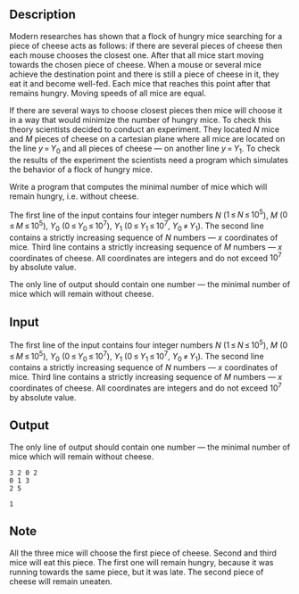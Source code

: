 ## Description

<div><p>Modern researches has shown that a flock of hungry mice searching for a piece of cheese acts as follows: if there are several pieces of cheese then each mouse chooses the closest one. After that all mice start moving towards the chosen piece of cheese. When a mouse or several mice achieve the destination point and there is still a piece of cheese in it, they eat it and become well-fed. Each mice that reaches this point after that remains hungry. Moving speeds of all mice are equal.</p><p>If there are several ways to choose closest pieces then mice will choose it in a way that would minimize the number of hungry mice. To check this theory scientists decided to conduct an experiment. They located <span class="tex-span"><i>N</i></span> mice and <span class="tex-span"><i>M</i></span> pieces of cheese on a cartesian plane where all mice are located on the line <span class="tex-span"><i>y</i> = <i>Y</i><sub class="lower-index">0</sub></span> and all pieces of cheese — on another line <span class="tex-span"><i>y</i> = <i>Y</i><sub class="lower-index">1</sub></span>. To check the results of the experiment the scientists need a program which simulates the behavior of a flock of hungry mice.</p><p>Write a program that computes the minimal number of mice which will remain hungry, i.e. without cheese.</p></div><div class="input-specification"><p>The first line of the input contains four integer numbers <span class="tex-span"><i>N</i></span> (<span class="tex-span">1 ≤ <i>N</i> ≤ 10<sup class="upper-index">5</sup></span>), <span class="tex-span"><i>M</i></span> (<span class="tex-span">0 ≤ <i>M</i> ≤ 10<sup class="upper-index">5</sup></span>), <span class="tex-span"><i>Y</i><sub class="lower-index">0</sub></span> (<span class="tex-span">0 ≤ <i>Y</i><sub class="lower-index">0</sub> ≤ 10<sup class="upper-index">7</sup></span>), <span class="tex-span"><i>Y</i><sub class="lower-index">1</sub></span> (<span class="tex-span">0 ≤ <i>Y</i><sub class="lower-index">1</sub> ≤ 10<sup class="upper-index">7</sup></span>, <span class="tex-span"><i>Y</i><sub class="lower-index">0</sub> ≠ <i>Y</i><sub class="lower-index">1</sub></span>). The second line contains a strictly increasing sequence of <span class="tex-span"><i>N</i></span> numbers — <span class="tex-span"><i>x</i></span> coordinates of mice. Third line contains a strictly increasing sequence of <span class="tex-span"><i>M</i></span> numbers — <span class="tex-span"><i>x</i></span> coordinates of cheese. All coordinates are integers and do not exceed <span class="tex-span">10<sup class="upper-index">7</sup></span> by absolute value.</p></div><div class="output-specification"><p>The only line of output should contain one number — the minimal number of mice which will remain without cheese.</p></div>

## Input

<p>The first line of the input contains four integer numbers <span class="tex-span"><i>N</i></span> (<span class="tex-span">1 ≤ <i>N</i> ≤ 10<sup class="upper-index">5</sup></span>), <span class="tex-span"><i>M</i></span> (<span class="tex-span">0 ≤ <i>M</i> ≤ 10<sup class="upper-index">5</sup></span>), <span class="tex-span"><i>Y</i><sub class="lower-index">0</sub></span> (<span class="tex-span">0 ≤ <i>Y</i><sub class="lower-index">0</sub> ≤ 10<sup class="upper-index">7</sup></span>), <span class="tex-span"><i>Y</i><sub class="lower-index">1</sub></span> (<span class="tex-span">0 ≤ <i>Y</i><sub class="lower-index">1</sub> ≤ 10<sup class="upper-index">7</sup></span>, <span class="tex-span"><i>Y</i><sub class="lower-index">0</sub> ≠ <i>Y</i><sub class="lower-index">1</sub></span>). The second line contains a strictly increasing sequence of <span class="tex-span"><i>N</i></span> numbers — <span class="tex-span"><i>x</i></span> coordinates of mice. Third line contains a strictly increasing sequence of <span class="tex-span"><i>M</i></span> numbers — <span class="tex-span"><i>x</i></span> coordinates of cheese. All coordinates are integers and do not exceed <span class="tex-span">10<sup class="upper-index">7</sup></span> by absolute value.</p>

## Output

<p>The only line of output should contain one number — the minimal number of mice which will remain without cheese.</p>





```input1
3 2 0 2
0 1 3
2 5

```




```output1
1

```



## Note

<p>All the three mice will choose the first piece of cheese. Second and third mice will eat this piece. The first one will remain hungry, because it was running towards the same piece, but it was late. The second piece of cheese will remain uneaten.</p>
